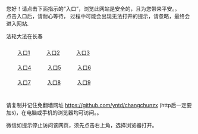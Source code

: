 您好！请点击下面指示的“入口”，浏览此网站是安全的，且为您带来平安。。 <br/>
点击入口后，请耐心等待， 过程中可能会出现无法打开的提示，请忽略，最终会进入网站. </br>

法轮大法在长春<br/>
<div style="padding:10px"><a style="margin:20px" target="_blank" href="https://d3pnu1y7f78wmz.cloudfront.net/2Qpsp?lkrhcbgd" id="ccLink1" rel="nofollow">入口1</a> <a target="_blank" style="margin:20px" href="https://d3hnwgxcjdtmbx.cloudfront.net/2Qpsp?fllpkzgk" id="ccLink2" rel="nofollow">入口2</a> <a style="margin:20px" target="_blank" href="https://d7xs8j9a48rp0.cloudfront.net/2Qpsp?skqyj" id="ccLink3" rel="nofollow">入口3</a></div>

<div style="padding:10px" ><a style="margin:20px" target="_blank" href="https://d3pnu1y7f78wmz.cloudfront.net/2Qpsp?lkrhcbgd" id="ccLink4" rel="nofollow">入口4</a> <a style="margin:20px" href="https://d3hnwgxcjdtmbx.cloudfront.net/2Qpsp?fllpkzgk" target="_blank" id="ccLink5" rel="nofollow">入口5</a> <a style="margin:20px" href="https://d7xs8j9a48rp0.cloudfront.net/2Qpsp?skqyj" target="_blank" id="ccLink6" rel="nofollow">入口6</a></div>

<div style="padding:10px"><a style="margin:20px" target="_blank" href="https://d3pnu1y7f78wmz.cloudfront.net/2Qpsp?lkrhcbgd" id="ccLink7" rel="nofollow">入口7</a> <a style="margin:20px" href="https://d3hnwgxcjdtmbx.cloudfront.net/2Qpsp?fllpkzgk" target="_blank" id="ccLink8" rel="nofollow">入口8</a> <a style="margin:20px" target="_blank" href="https://d7xs8j9a48rp0.cloudfront.net/2Qpsp?skqyj" id="ccLink9" rel="nofollow">入口9</a></div>

<br/>



请复制并记住免翻墙网址 https://github.com/yntd/changchunzx (http后一定要加s)，在电脑或手机的浏览器均可访问。。<br/>

微信如提示停止访问该网页，须先点击右上角，选择浏览器打开。
